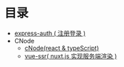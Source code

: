 # 目录
- [express-auth ( 注册登录 )](https://github.com/Senzz/side-project/tree/master/express-auth)
- CNode
  - [cNode(react & typeScript)](https://github.com/Senzz/side-project/tree/master/express-auth)
  - [vue-ssr( nuxt.js 实现服务端渲染 )](https://github.com/Senzz/side-project/tree/master/CNode/vue-ssr(%20nuxt.js%20))
